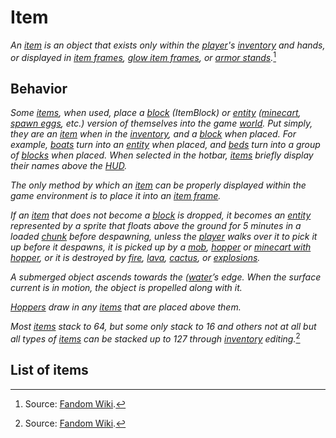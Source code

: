 # Item

*An [item](https://minecraft.fandom.com/wiki/Item) is an object that exists only within the [player](https://minecraft.fandom.com/wiki/Player)'s [inventory](https://minecraft.fandom.com/wiki/Inventory) and hands, or displayed in [item frames](https://minecraft.fandom.com/wiki/Item_Frame), [glow item frames](https://minecraft.fandom.com/wiki/Item_Frame), or [armor stands](https://minecraft.fandom.com/wiki/Armor_Stand).*[^1]

## Behavior

*Some [items](https://minecraft.fandom.com/wiki/Item), when used, place a [block](https://minecraft.fandom.com/wiki/Block) (ItemBlock) or [entity](https://minecraft.fandom.com/wiki/Entity) ([minecart](https://minecraft.fandom.com/wiki/Minecart), [spawn eggs](https://minecraft.fandom.com/wiki/Spawn_Egg), etc.) version of themselves into the game [world](https://minecraft.fandom.com/wiki/World). Put simply, they are an [item](https://minecraft.fandom.com/wiki/Item) when in the [inventory](https://minecraft.fandom.com/wiki/Inventory), and a [block](https://minecraft.fandom.com/wiki/Block) when placed. For example, [boats](https://minecraft.fandom.com/wiki/Boat) turn into an [entity](https://minecraft.fandom.com/wiki/Entity) when placed, and [beds](https://minecraft.fandom.com/wiki/Bed) turn into a group of [blocks](https://minecraft.fandom.com/wiki/Block) when placed. When selected in the hotbar, [items](https://minecraft.fandom.com/wiki/Item) briefly display their names above the [HUD](https://minecraft.fandom.com/el/wiki/Heads-up_display).*

*The only method by which an [item](https://minecraft.fandom.com/wiki/Item) can be properly displayed within the game environment is to place it into an [item frame](https://minecraft.fandom.com/wiki/Item_Frame).*

*If an [item](https://minecraft.fandom.com/wiki/Item) that does not become a [block](https://minecraft.fandom.com/wiki/Block) is dropped, it becomes an [entity](https://minecraft.fandom.com/wiki/Entity) represented by a sprite that floats above the ground for 5 minutes in a loaded [chunk](https://minecraft.fandom.com/wiki/Chunk) before despawning, unless the [player](https://minecraft.fandom.com/wiki/Player) walks over it to pick it up before it despawns, it is picked up by a [mob](https://minecraft.fandom.com/wiki/Mob), [hopper](https://minecraft.fandom.com/wiki/Hopper) or [minecart with hopper](https://minecraft.fandom.com/wiki/Minecart_with_Hopper), or it is destroyed by [fire](https://minecraft.fandom.com/wiki/Fire), [lava](https://minecraft.fandom.com/wiki/Lava), [cactus](https://minecraft.fandom.com/wiki/Cactus), or [explosions](https://minecraft.fandom.com/wiki/Explosion).*

*A submerged object ascends towards the ([water](https://minecraft.fandom.com/wiki/Water)’s edge. When the surface current is in motion, the object is propelled along with it.*

*[Hoppers](https://minecraft.fandom.com/wiki/Hopper) draw in any [items](https://minecraft.fandom.com/wiki/Item) that are placed above them.*

*Most [items](https://minecraft.fandom.com/wiki/Item) stack to 64, but some only stack to 16 and others not at all but all types of [items](https://minecraft.fandom.com/wiki/Item) can be stacked up to 127 through [inventory](https://minecraft.fandom.com/wiki/Inventory) editing.*[^1]

[^1]: Source: [Fandom Wiki](https://minecraft.fandom.com/wiki/Item).

## List of items

<div id="list" type="items" mod="dehydration"></div>
<script src="/wiki/javascripts/info.js"></script>
